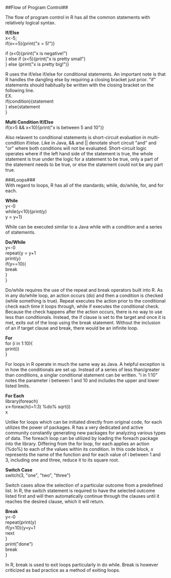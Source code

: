 ##Flow of Program Control##

The flow of program control in R has all the common statements with relatively logical syntax.

**If/Else**  
x<-5;  
if(x==5){print("x = 5!")}  

if (x<0){print("x is negative!")  
} else if (x<5){print("x is pretty small")  
} else {print("x is pretty big!")}   

R uses the if/else if/else for conditional statements.  An important note is that R handles the dangling else by requiring a closing bracket just prior.  "if" statements should habitually be written with the closing bracket on the following line.  
EX.  
if(condition){statement  
} else{statement  
}  

**Multi Condition If/Else**  
if(x>5 && x<10){print("x is between 5 and 10")}  

Also relavent to conditional statements is short-circuit evaluation in multi-condition if/else.  Like in Java, && and || denotate short circuit "and" and "or" where both conditions will not be evaluated.  Short-circuit logic operates where if the left hand side of the statement is true, the whole statement is true under the logic for a statement to be true, only a part of the statement needs to be true, or else the statement could not be any part true.

###Loops###  
With regard to loops, R has all of the standards; while, do/while, for, and for each.  

**While**  
y<-0  
while(y<10){print(y)  
y = y+1}  

While can be executed similar to a Java while with a condition and a series of statements.

**Do/While**  
y<-0  
repeat{y = y+1  
print(y)  
if(y==10){  
break  
}  
}  

Do/while requires the use of the repeat and break operators built into R.  As in any do/while loop, an action occurs (do) and then a condition is checked (while something is true).  Repeat executes the action prior to the conditional check each time it loops through, while if executes the conditional check.  Because the check happens after the action occurs, there is no way to use less than conditionals.  Instead, the if clause is set to the target and once it is met, exits out of the loop using the break statement.  Without the inclusion of an if target clause and break, there would be an infinite loop.

**For**  
for (i in 1:10){  
print(i)  
}  

For loops in R operate in much the same way as Java.  A helpful exception is in how the conditionals are set up.  Instead of a series of less than/greater than conditions, a singlar conditional statement can be written. "i in 1:10" notes the parameter i between 1 and 10 and includes the upper and lower listed limits.

**For Each**  
library(foreach)  
x<-foreach(i=1:3) %do% sqrt(i)  
x  

Unlike for loops which can be initiated directly from original code, for each utilizes the power of packages.  R has a very dedicated and active community constantly generating new packages for analyzing various types of data.  The foreach loop can be utilized by loading the foreach package into the library.  Differing from the for loop, for each applies an action (%do%) to each of the values within its condition.  In this code block, x represents the name of the function and for each value of i between 1 and 3, including one and three, reduce it to its square root.

**Switch Case**  
switch(3, "one", "two", "three")  

Switch cases allow the selection of a particular outcome from a predefined list.  In R, the switch statement is required to have the selected outcome listed first and will then automatically continue through the clauses until it reaches the desired clause, which it will return.

**Break**  
y<-0  
repeat{print(y)  
if(y<10){y=y+1  
next  
}  
print("done")  
break  
}  

In R, break is used to exit loops particularly in do while.  Break is however criticized as bad practice as a method of exiting loops.

